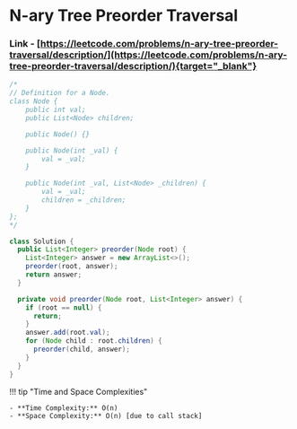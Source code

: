 # N-ary Tree Preorder Traversal

### Link - [https://leetcode.com/problems/n-ary-tree-preorder-traversal/description/](https://leetcode.com/problems/n-ary-tree-preorder-traversal/description/){target="_blank"}

```java
/*
// Definition for a Node.
class Node {
    public int val;
    public List<Node> children;

    public Node() {}

    public Node(int _val) {
        val = _val;
    }

    public Node(int _val, List<Node> _children) {
        val = _val;
        children = _children;
    }
};
*/

class Solution {
  public List<Integer> preorder(Node root) {
    List<Integer> answer = new ArrayList<>();
    preorder(root, answer);
    return answer;
  }

  private void preorder(Node root, List<Integer> answer) {
    if (root == null) {
      return;
    }
    answer.add(root.val);
    for (Node child : root.children) {
      preorder(child, answer);
    }
  }
}
```

!!! tip "Time and Space Complexities"

    - **Time Complexity:** O(n)
    - **Space Complexity:** O(n) [due to call stack]
